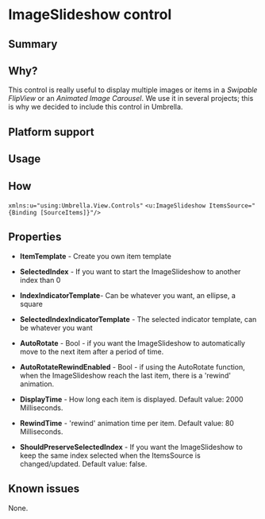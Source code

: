 # ImageSlideshow control

## Summary

## Why?

This control is really useful to display multiple images or items in a *Swipable FlipView* or an *Animated Image Carousel*.
We use it in several projects; this is why we decided to include this control in Umbrella.

## Platform support

## Usage

## How
`
xmlns:u="using:Umbrella.View.Controls"
`
`
<u:ImageSlideshow ItemsSource="{Binding [SourceItems]}"/>
`

## Properties

- **ItemTemplate** - Create you own item template

- **SelectedIndex** - If you want to start the ImageSlideshow to another index than 0

- **IndexIndicatorTemplate**- Can be whatever you want, an ellipse, a square

- **SelectedIndexIndicatorTemplate** - The selected indicator template, can be whatever you want

- **AutoRotate** - Bool - if you want the ImageSlideshow to automatically move to the next item after a period of time.

- **AutoRotateRewindEnabled** - Bool - if using the AutoRotate function, when the ImageSlideshow reach the last item, there is a 'rewind' animation.

- **DisplayTime** - How long each item is displayed. Default value: 2000 Milliseconds.

- **RewindTime** - 'rewind' animation time per item. Default value: 80 Milliseconds.

- **ShouldPreserveSelectedIndex** - If you want the ImageSlideshow to keep the same index selected when the ItemsSource is changed/updated. Default value: false.

## Known issues

None.
